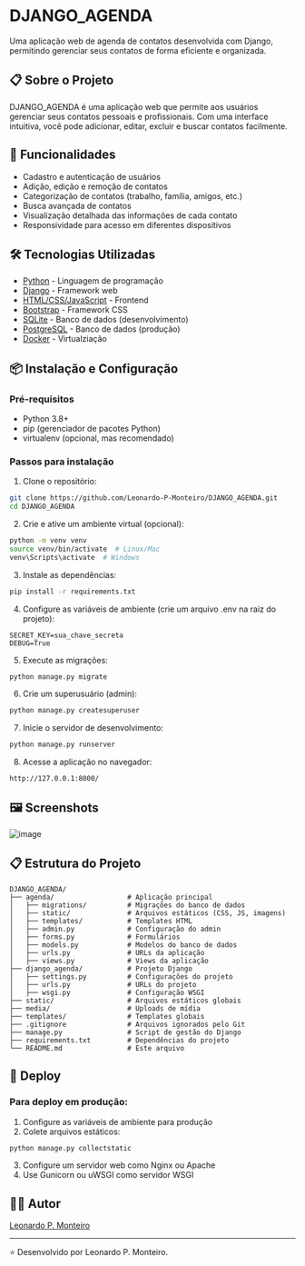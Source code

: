 # DJANGO_AGENDA

Uma aplicação web de agenda de contatos desenvolvida com Django, permitindo gerenciar seus contatos de forma eficiente e organizada.

## 📋 Sobre o Projeto

DJANGO_AGENDA é uma aplicação web que permite aos usuários gerenciar seus contatos pessoais e profissionais. Com uma interface intuitiva, você pode adicionar, editar, excluir e buscar contatos facilmente.

## 🚀 Funcionalidades

- Cadastro e autenticação de usuários
- Adição, edição e remoção de contatos
- Categorização de contatos (trabalho, família, amigos, etc.)
- Busca avançada de contatos
- Visualização detalhada das informações de cada contato
- Responsividade para acesso em diferentes dispositivos

## 🛠️ Tecnologias Utilizadas

- [Python](https://www.python.org/) - Linguagem de programação
- [Django](https://www.djangoproject.com/) - Framework web
- [HTML/CSS/JavaScript](https://developer.mozilla.org/) - Frontend
- [Bootstrap](https://getbootstrap.com/) - Framework CSS
- [SQLite](https://www.sqlite.org/) - Banco de dados (desenvolvimento)
- [PostgreSQL](https://www.postgresql.org/) - Banco de dados (produção)
- [Docker](https://www.docker.com/) - Virtualziação

## 📦 Instalação e Configuração

### Pré-requisitos

- Python 3.8+
- pip (gerenciador de pacotes Python)
- virtualenv (opcional, mas recomendado)

### Passos para instalação

1. Clone o repositório:
```bash
git clone https://github.com/Leonardo-P-Monteiro/DJANGO_AGENDA.git
cd DJANGO_AGENDA
```

2. Crie e ative um ambiente virtual (opcional):
```bash
python -m venv venv
source venv/bin/activate  # Linux/Mac
venv\Scripts\activate  # Windows
```

3. Instale as dependências:
```bash
pip install -r requirements.txt
```

4. Configure as variáveis de ambiente (crie um arquivo .env na raiz do projeto):
```
SECRET_KEY=sua_chave_secreta
DEBUG=True
```

5. Execute as migrações:
```bash
python manage.py migrate
```

6. Crie um superusuário (admin):
```bash
python manage.py createsuperuser
```

7. Inicie o servidor de desenvolvimento:
```bash
python manage.py runserver
```

8. Acesse a aplicação no navegador:
```
http://127.0.0.1:8000/
```

## 🖼️ Screenshots

![image](https://github.com/user-attachments/assets/ad4fd9ce-db08-4755-8f2f-26ea95981aa4)


## 📋 Estrutura do Projeto

```
DJANGO_AGENDA/
├── agenda/                  # Aplicação principal
│   ├── migrations/          # Migrações do banco de dados
│   ├── static/              # Arquivos estáticos (CSS, JS, imagens)
│   ├── templates/           # Templates HTML
│   ├── admin.py             # Configuração do admin
│   ├── forms.py             # Formulários
│   ├── models.py            # Modelos do banco de dados
│   ├── urls.py              # URLs da aplicação
│   ├── views.py             # Views da aplicação
├── django_agenda/           # Projeto Django
│   ├── settings.py          # Configurações do projeto
│   ├── urls.py              # URLs do projeto
│   ├── wsgi.py              # Configuração WSGI
├── static/                  # Arquivos estáticos globais
├── media/                   # Uploads de mídia
├── templates/               # Templates globais
├── .gitignore               # Arquivos ignorados pelo Git
├── manage.py                # Script de gestão do Django
├── requirements.txt         # Dependências do projeto
└── README.md                # Este arquivo
```

## 🚀 Deploy

### Para deploy em produção:

1. Configure as variáveis de ambiente para produção
2. Colete arquivos estáticos:
```bash
python manage.py collectstatic
```
3. Configure um servidor web como Nginx ou Apache
4. Use Gunicorn ou uWSGI como servidor WSGI

## 👨‍💻 Autor

[Leonardo P. Monteiro](https://www.linkedin.com/in/leonardopmonteiro/)

---

⭐️ Desenvolvido por Leonardo P. Monteiro.
